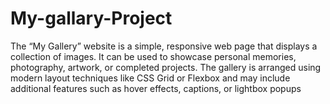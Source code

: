 # My-gallary-Project
The “My Gallery” website is a simple, responsive web page that displays a collection of images. It can be used to showcase personal memories, photography, artwork, or completed projects. The gallery is arranged using modern layout techniques like CSS Grid or Flexbox and may include additional features such as hover effects, captions, or lightbox popups
